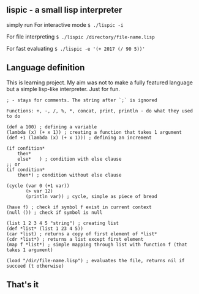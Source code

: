 ## lispic - a small lisp interpreter

simply run
 For interactive mode
`$ ./lispic -i`

 For file interpreting
`$ ./lispic /directory/file-name.lisp`

 For fast evaluating
`$ ./lispic -e '(+ 2017 (/ 90 5))'`

## Language definition 

This is learning project. My aim was not to make a fully featured language but a simple lisp-like interpreter. Just for fun.
```
; - stays for comments. The string after `;` is ignored

Functions: +, -, /, %, *, concat, print, println - do what they used to do

(def a 100) ; defining a variable
(lambda (x) (+ x 1)) ; creating a function that takes 1 argument
(def +1 (lambda (x) (+ x 1))) ; defining an increment

(if confition*
    then*
    else*	) ; condition with else clause
;; or
(if condition*
    then*) ; condition without else clause

(cycle (var 0 (+1 var))
       (> var 12)
       (println var)) ; cycle, simple as piece of bread

(have f) ; check if symbol f exist in current context
(null ()) ; check if symbol is null

(list 1 2 3 4 5 "string") ; creating list
(def *list* (list 1 23 4 5))
(car *list) ; returns a copy of first element of *list*
(cdr *list*) ; returns a list except first element
(map f *list*) ; simple mapping through list with function f (that takes 1 argument)

(load "/dir/file-name.lisp") ; evaluates the file, returns nil if succeed (t otherwise)
```
## That's it

